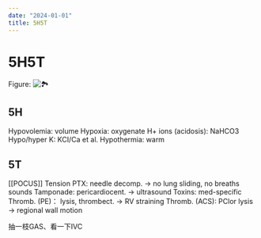 ```yaml
---
date: "2024-01-01"
title: 5H5T
---
```


# 5H5T

Figure: ![🏞️](https://i.imgur.com/y8N07W9.png)

## 5H
Hypovolemia: volume
Hypoxia: oxygenate
H+ ions (acidosis): NaHCO3
Hypo/hyper K: KCI/Ca et al.
Hypothermia: warm

## 5T
[[POCUS]]
Tension PTX: needle decomp.
-> no lung sliding, no breaths sounds
Tamponade: pericardiocent.
-> ultrasound
Toxins: med-specific
Thromb. (PE)： lysis, thrombect.
-> RV straining
Thromb. (ACS): PClor lysis
-> regional wall motion

抽一枝GAS、看一下IVC
